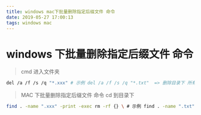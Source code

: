 ```yaml
---
title: windows mac下批量删除指定后缀文件 命令
date: 2019-05-27 17:00:13
tags: windows mac
---
```


# windows 下批量删除指定后缀文件 命令

> cmd 进入文件夹

```bash
del /a /f /s /q "*.xxx" # 示例 del /a /f /s /q "*.txt"  => 删除目录下 所有txt后缀文件
```

> MAC 下批量删除指定后缀文件 命令
> cd 到目录下

```bash
find . -name ".xxx" -print -exec rm -rf {} \ # 示例 find . -name ".txt" -print -exec rm -rf {} \ 删除目录下 所有txt后缀文件
```
